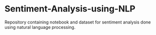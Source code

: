 # Sentiment-Analysis-using-NLP
Repository containing notebook and dataset for sentiment analysis done using natural language processing.
